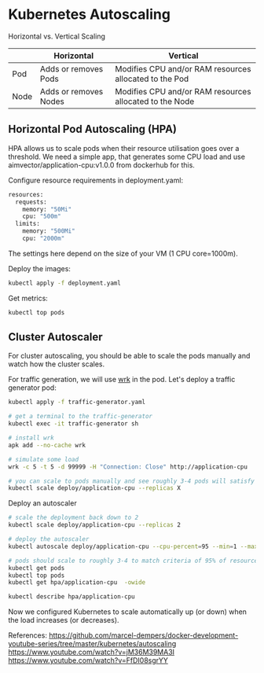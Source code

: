 # Kubernetes Autoscaling

Horizontal vs. Vertical Scaling

|      	| Horizontal            	| Vertical                                                	|
|------	|-----------------------	|---------------------------------------------------------	|
| Pod  	| Adds or removes Pods  	| Modifies CPU and/or RAM resources allocated to the Pod  	|
| Node 	| Adds or removes Nodes 	| Modifies CPU and/or RAM resources allocated to the Node 	|

## Horizontal Pod Autoscaling (HPA)

HPA allows us to scale pods when their resource utilisation goes over a threshold. We need a simple app, that generates some CPU load and use aimvector/application-cpu:v1.0.0 from dockerhub for this.

Configure resource requirements in deployment.yaml:

```bash
resources:
  requests:
    memory: "50Mi"
    cpu: "500m"
  limits:
    memory: "500Mi"
    cpu: "2000m"
```
The settings here depend on the size of your VM (1 CPU core=1000m).

Deploy the images:
```bash
kubectl apply -f deployment.yaml
```

Get metrics:
```bash
kubectl top pods
```

## Cluster Autoscaler

For cluster autoscaling, you should be able to scale the pods manually and watch how the cluster scales.

For traffic generation, we will use [wrk](https://github.com/wg/wrk) in the pod. Let's deploy a traffic generator pod:

```bash
kubectl apply -f traffic-generator.yaml

# get a terminal to the traffic-generator
kubectl exec -it traffic-generator sh

# install wrk
apk add --no-cache wrk

# simulate some load
wrk -c 5 -t 5 -d 99999 -H "Connection: Close" http://application-cpu

# you can scale to pods manually and see roughly 3-4 pods will satisfy resource requests.
kubectl scale deploy/application-cpu --replicas X
```

Deploy an autoscaler

```bash
# scale the deployment back down to 2
kubectl scale deploy/application-cpu --replicas 2

# deploy the autoscaler
kubectl autoscale deploy/application-cpu --cpu-percent=95 --min=1 --max=10

# pods should scale to roughly 3-4 to match criteria of 95% of resource requests
kubectl get pods
kubectl top pods
kubectl get hpa/application-cpu  -owide

kubectl describe hpa/application-cpu
```

Now we configured Kubernetes to scale automatically up (or down) when the load increases (or decreases).


References:
https://github.com/marcel-dempers/docker-development-youtube-series/tree/master/kubernetes/autoscaling
https://www.youtube.com/watch?v=jM36M39MA3I
https://www.youtube.com/watch?v=FfDI08sgrYY
